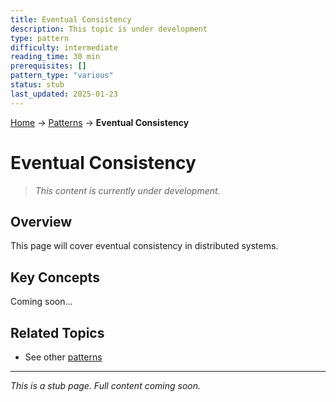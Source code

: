 ```yaml
---
title: Eventual Consistency
description: This topic is under development
type: pattern
difficulty: intermediate
reading_time: 30 min
prerequisites: []
pattern_type: "various"
status: stub
last_updated: 2025-01-23
---
```


<!-- Navigation -->
[Home](../index.md) → [Patterns](index.md) → **Eventual Consistency**

# Eventual Consistency

> *This content is currently under development.*

## Overview

This page will cover eventual consistency in distributed systems.

## Key Concepts

Coming soon...

## Related Topics

- See other [patterns](index.md)

---

*This is a stub page. Full content coming soon.*
